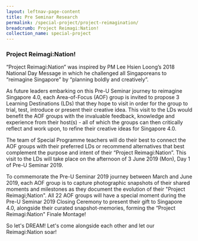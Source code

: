 ```yaml
---
layout: leftnav-page-content
title: Pre Seminar Research
permalink: /special-project/project-reimagination/
breadcrumb: Project Reimagi:Nation!
collection_name: special-project
---
```


### **Project Reimagi:Nation!**

“Project Reimagi:Nation” was inspired by PM Lee Hsien Loong’s 2018 National Day Message in which he challenged all Singaporeans to “reimagine Singapore” by “planning boldly and creatively”.

As future leaders embarking on this Pre-U Seminar journey to reimagine Singapore 4.0, each Area-of-Focus (AOF) group is invited to propose 3 Learning Destinations (LDs) that they hope to visit in order for the group to trial, test, introduce or present their creative idea. This visit to the LDs would benefit the AOF groups with the invaluable feedback, knowledge and experience from their host(s) - all of which the groups can then critically reflect and work upon, to refine their creative ideas for Singapore 4.0.

The team of Special Programme teachers will do their best to connect the AOF groups with their preferred LDs or recommend alternatives that best complement the purpose and intent of their “Project Reimagi:Nation”. This visit to the LDs will take place on the afternoon of 3 June 2019 (Mon), Day 1 of Pre-U Seminar 2019.

To commemorate the Pre-U Seminar 2019 journey between March and June 2019, each AOF group is to capture photographic snapshots of their shared moments and milestones as they document the evolution of their "Project Reimagi;Nation".  All 22 AOF groups will have a special moment during the Pre-U Seminar 2019 Closing Ceremony to present their gift to Singapore 4.0, alongside their curated snapshot-memories, forming the “Project Reimagi:Nation" Finale Montage!

So let's DREAM! 
Let's come alongside each other and let our Reimagi:Nation soar!
